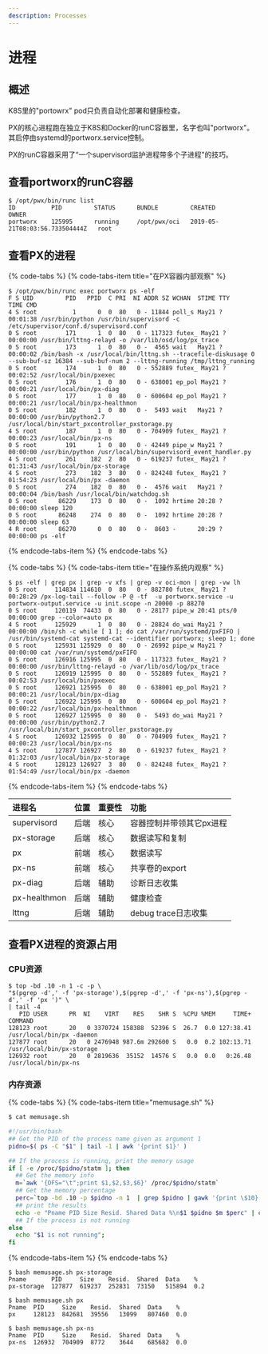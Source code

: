 ```yaml
---
description: Processes
---
```


# 进程

## 概述

K8S里的"portowrx" pod只负责自动化部署和健康检查。

PX的核心进程跑在独立于K8S和Docker的runC容器里，名字也叫"portworx"。其启停由systemd的portworx.service控制。

PX的runC容器采用了“一个supervisord监护进程带多个子进程"的技巧。

## 查看portworx的runC容器

```text
$ /opt/pwx/bin/runc list
ID          PID         STATUS      BUNDLE         CREATED                          OWNER
portworx    125995      running     /opt/pwx/oci   2019-05-21T08:03:56.733504444Z   root
```

## 查看PX的进程

{% code-tabs %}
{% code-tabs-item title="在PX容器内部观察" %}
```text
$ /opt/pwx/bin/runc exec portworx ps -elf
F S UID         PID   PPID  C PRI  NI ADDR SZ WCHAN  STIME TTY          TIME CMD
4 S root          1      0  0  80   0 - 11844 poll_s May21 ?        00:01:38 /usr/bin/python /usr/bin/supervisord -c /etc/supervisor/conf.d/supervisord.conf
0 S root        171      1  0  80   0 - 117323 futex_ May21 ?       00:00:00 /usr/bin/lttng-relayd -o /var/lib/osd/log/px_trace
0 S root        173      1  0  80   0 -  4565 wait   May21 ?        00:00:02 /bin/bash -x /usr/local/bin/lttng.sh --tracefile-diskusage 0 --sub-buf-sz 16384 --sub-buf-num 2 --lttng-running /tmp/lttng_running
0 S root        174      1  0  80   0 - 552889 futex_ May21 ?       00:02:52 /usr/local/bin/pxexec
0 S root        176      1  0  80   0 - 638001 ep_pol May21 ?       00:00:21 /usr/local/bin/px-diag
0 S root        177      1  0  80   0 - 600604 ep_pol May21 ?       00:00:21 /usr/local/bin/px-healthmon
0 S root        182      1  0  80   0 -  5493 wait   May21 ?        00:00:00 /usr/bin/python2.7 /usr/local/bin/start_pxcontroller_pxstorage.py
4 S root        187      1  0  80   0 - 704909 futex_ May21 ?       00:00:23 /usr/local/bin/px-ns
0 S root        191      1  0  80   0 - 42449 pipe_w May21 ?        00:00:00 /usr/bin/python /usr/local/bin/supervisord_event_handler.py
4 S root        261    182  2  80   0 - 619237 futex_ May21 ?       01:31:43 /usr/local/bin/px-storage
4 S root        273    182  3  80   0 - 824248 futex_ May21 ?       01:54:23 /usr/local/bin/px -daemon
0 S root        274    182  0  80   0 -  4576 wait   May21 ?        00:00:04 /bin/bash /usr/local/bin/watchdog.sh
0 S root      86229    173  0  80   0 -  1092 hrtime 20:28 ?        00:00:00 sleep 120
0 S root      86248    274  0  80   0 -  1092 hrtime 20:28 ?        00:00:00 sleep 63
4 R root      86270      0  0  80   0 -  8603 -      20:29 ?        00:00:00 ps -elf
```
{% endcode-tabs-item %}
{% endcode-tabs %}

{% code-tabs %}
{% code-tabs-item title="在操作系统内观察" %}
```text
$ ps -elf | grep px | grep -v xfs | grep -v oci-mon | grep -vw lh
0 S root     114834 114610  0  80   0 - 882780 futex_ May21 ?       00:28:29 /px-log-tail --follow -P @ -tf  -u portworx.service -u portworx-output.service -u init.scope -n 20000 -p 88270
0 S root     120119  74433  0  80   0 - 28177 pipe_w 20:41 pts/0    00:00:00 grep --color=auto px
4 S root     125929      1  0  80   0 - 28824 do_wai May21 ?        00:00:00 /bin/sh -c while [ 1 ]; do cat /var/run/systemd/pxFIFO | /usr/bin/systemd-cat systemd-cat --identifier portworx; sleep 1; done
0 S root     125931 125929  0  80   0 - 26992 pipe_w May21 ?        00:00:00 cat /var/run/systemd/pxFIFO
0 S root     126916 125995  0  80   0 - 117323 futex_ May21 ?       00:00:00 /usr/bin/lttng-relayd -o /var/lib/osd/log/px_trace
0 S root     126919 125995  0  80   0 - 552889 futex_ May21 ?       00:02:53 /usr/local/bin/pxexec
0 S root     126921 125995  0  80   0 - 638001 ep_pol May21 ?       00:00:21 /usr/local/bin/px-diag
0 S root     126922 125995  0  80   0 - 600604 ep_pol May21 ?       00:00:22 /usr/local/bin/px-healthmon
0 S root     126927 125995  0  80   0 -  5493 do_wai May21 ?        00:00:00 /usr/bin/python2.7 /usr/local/bin/start_pxcontroller_pxstorage.py
4 S root     126932 125995  0  80   0 - 704909 futex_ May21 ?       00:00:23 /usr/local/bin/px-ns
4 S root     127877 126927  2  80   0 - 619237 futex_ May21 ?       01:32:03 /usr/local/bin/px-storage
4 S root     128123 126927  3  80   0 - 824248 futex_ May21 ?       01:54:49 /usr/local/bin/px -daemon

```
{% endcode-tabs-item %}
{% endcode-tabs %}

| 进程名 | 位置 | 重要性 | 功能 |
| :--- | :--- | :--- | :--- |
| supervisord | 后端 | 核心 | 容器控制并带领其它px进程 |
| px-storage | 后端 | 核心 | 数据读写和复制 |
| px | 前端 | 核心 | 数据读写 |
| px-ns | 前端 | 核心 | 共享卷的export |
| px-diag | 后端 | 辅助 | 诊断日志收集 |
| px-healthmon | 后端 | 辅助 | 健康检查 |
| lttng | 后端 | 辅助 | debug trace日志收集 |

## 查看PX进程的资源占用

### CPU资源

```text
$ top -bd .10 -n 1 -c -p \
"$(pgrep -d',' -f 'px-storage'),$(pgrep -d',' -f 'px-ns'),$(pgrep -d',' -f 'px ')" \
| tail -4
   PID USER      PR  NI    VIRT    RES    SHR S  %CPU %MEM     TIME+ COMMAND
128123 root      20   0 3370724 158388  52396 S  26.7  0.0 127:38.41 /usr/local/bin/px -daemon
127877 root      20   0 2476948 987.6m 292600 S   0.0  0.2 102:13.71 /usr/local/bin/px-storage
126932 root      20   0 2819636  35152  14576 S   0.0  0.0   0:26.48 /usr/local/bin/px-ns
```

### 内存资源

{% code-tabs %}
{% code-tabs-item title="memusage.sh" %}
```bash
$ cat memusage.sh

#!/usr/bin/bash
## Get the PID of the process name given as argument 1
pidno=$( ps -C "$1" | tail -1 | awk '{print $1}' )

## If the process is running, print the memory usage
if [ -e /proc/$pidno/statm ]; then
  ## Get the memory info
  m=`awk '{OFS="\t";print $1,$2,$3,$6}' /proc/$pidno/statm`
  ## Get the memory percentage
  perc=`top -bd .10 -p $pidno -n 1  | grep $pidno | gawk '{print \$10}'`
  ## print the results
  echo -e "Pname PID Size Resid. Shared Data %\n$1 $pidno $m $perc" | column -t
  ## If the process is not running
else
  echo "$1 is not running";
fi
```
{% endcode-tabs-item %}
{% endcode-tabs %}

```text
$ bash memusage.sh px-storage
Pname       PID     Size    Resid.  Shared  Data    %
px-storage  127877  619237  252831  73150   515894  0.2

$ bash memusage.sh px
Pname  PID     Size    Resid.  Shared  Data    %
px     128123  842681  39556   13099   807460  0.0

$ bash memusage.sh px-ns
Pname  PID     Size    Resid.  Shared  Data    %
px-ns  126932  704909  8772    3644    685682  0.0
```

